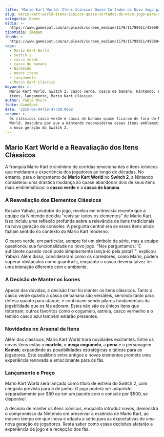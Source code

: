 ```yaml
---
title: 'Mario Kart World: Itens Icônicos Quase Cortados do Novo Jogo para Switch 2'
slug: mario-kart-world-itens-icnicos-quase-cortados-do-novo-jogo-para-switch-2
categoria: Games
midia: >-
  https://www.gamespot.com/a/uploads/screen_medium/1179/11799911/4506946-mkworldlarge.jpeg
tipoMidia: imagem
thumb: >-
  https://www.gamespot.com/a/uploads/screen_medium/1179/11799911/4506946-mkworldlarge.jpeg
tags:
  - Mario Kart World
  - Switch 2
  - casco verde
  - casca de banana
  - Nintendo
  - novos itens
  - lançamento
  - Mario Kart clássico
keywords: >-
  Mario Kart World, Switch 2, casco verde, casca de banana, Nintendo, novos
  itens, lançamento, Mario Kart clássico
author: Pablo Moura
fonte: GameSpot
data: '2025-06-04T19:47:00.000Z'
resumo: >-
  Os clássicos casco verde e casca de banana quase ficaram de fora de Mario Kart
  World. Descubra por que a Nintendo reconsiderou esses itens emblemáticos para
  a nova geração do Switch 2.
---
```

## Mario Kart World e a Reavaliação dos Itens Clássicos

A franquia Mario Kart é sinônimo de corridas emocionantes e itens icônicos que moldaram a experiência dos jogadores ao longo de décadas. No entanto, para o lançamento de **Mario Kart World** no **Switch 2**, a Nintendo considerou uma drástica mudança ao quase abandonar dois de seus itens mais emblemáticos: o **casco verde** e a **casca de banana**.

### A Reavaliação dos Elementos Clássicos

Kosuke Yabuki, produtor do jogo, revelou em entrevista recente que a equipe da Nintendo decidiu "revisitar todos os elementos" de Mario Kart. Isso incluiu uma reflexão profunda sobre a relevância de itens tradicionais na nova geração de consoles. A pergunta central era se esses itens ainda faziam sentido no contexto do Mario Kart moderno.

O casco verde, em particular, sempre foi um símbolo da série, mas a equipe questionou sua funcionalidade no novo jogo. "Nos perguntamos: 'É suficiente quando você pode simplesmente lançá-lo pela pista?'", explicou Yabuki. Além disso, consideraram como os corredores, como Mario, podem superar obstáculos como guardrails, enquanto o casco deveria talvez ter uma interação diferente com o ambiente.

### A Decisão de Manter os Ícones

Apesar das dúvidas, a decisão final foi manter os itens clássicos. Tanto o casco verde quanto a casca de banana são versáteis, servindo tanto para defesa quanto para ataque, e continuam sendo pilares fundamentais da jogabilidade que os fãs adoram. Estes não são os únicos itens que retornam; outros favoritos como o cogumelo, estrela, casco vermelho e o temido casco azul também estarão presentes.

### Novidades no Arsenal de Itens

Além dos clássicos, Mario Kart World trará novidades excitantes. Entre os novos itens estão o **martelo**, o **mega cogumelo**, a **pena** e o personagem **Kamek**, expandindo as possibilidades estratégicas e táticas para os jogadores. Este equilíbrio entre antigos e novos elementos promete uma experiência renovada e emocionante para os fãs.

### Lançamento e Preço

Mario Kart World será lançado como título de estreia do Switch 2, com chegada prevista para 5 de junho. O jogo poderá ser adquirido separadamente por $80 ou em um pacote com o console por $500, se disponível.

A decisão de manter os itens icônicos, enquanto introduz novos, demonstra o compromisso da Nintendo em preservar a essência de Mario Kart, ao mesmo tempo em que inova e adapta a série para as expectativas de uma nova geração de jogadores. Resta saber como essas decisões afetarão a experiência de jogo e a recepção dos fãs.

